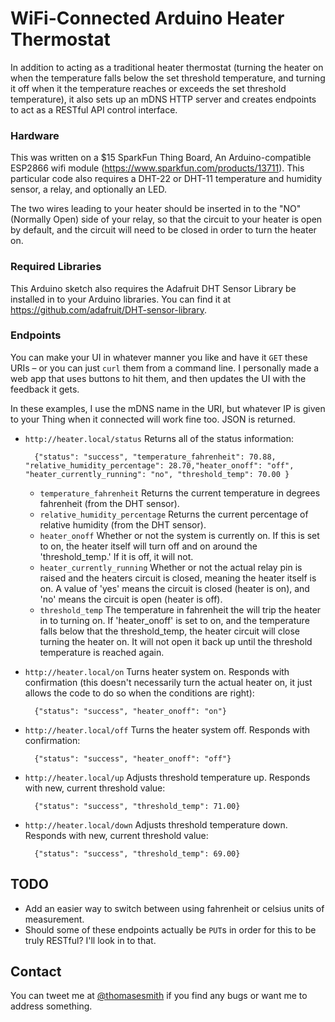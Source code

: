 # WiFi-Connected Arduino Heater Thermostat
In addition to acting as a traditional heater thermostat (turning the heater on when the temperature falls below the set threshold temperature, and turning it off when it the temperature reaches or exceeds the set threshold temperature), it also sets up an mDNS HTTP server and creates endpoints to act as a RESTful API control interface.

### Hardware
This was written on a $15 SparkFun Thing Board, An Arduino-compatible ESP2866 wifi module (https://www.sparkfun.com/products/13711). This particular code also requires a DHT-22 or DHT-11 temperature and humidity sensor, a relay, and optionally an LED.

The two wires leading to your heater should be inserted in to the "NO" (Normally Open) side of your relay, so that the circuit to your heater is open by default, and the circuit will need to be closed in order to turn the heater on.

### Required Libraries
This Arduino sketch also requires the Adafruit DHT Sensor Library be installed in to your Arduino libraries. You can find it at https://github.com/adafruit/DHT-sensor-library.

### Endpoints
You can make your UI in whatever manner you like and have it `GET` these URIs – or you can just `curl` them from a command line. I personally made a web app that uses buttons to hit them, and then updates the UI with the feedback it gets.

In these examples, I use the mDNS name in the URI, but whatever IP is given to your Thing when it connected will work fine too. JSON is returned.

* `http://heater.local/status`   Returns all of the status information:

        {"status": "success", "temperature_fahrenheit": 70.88, "relative_humidity_percentage": 28.70,"heater_onoff": "off", "heater_currently_running": "no", "threshold_temp": 70.00 }
	* `temperature_fahrenheit` Returns the current temperature in degrees fahrenheit (from the DHT sensor).
	* `relative_humidity_percentage` Returns the current percentage of relative humidity (from the DHT sensor). 
	* `heater_onoff` Whether or not the system is currently on. If this is set to on, the heater itself will turn off and on around the 'threshold_temp.' If it is off, it will not.
	* `heater_currently_running` Whether or not the actual relay pin is raised and the heaters circuit is closed, meaning the heater itself is on. A value of 'yes' means the circuit is closed (heater is on), and 'no' means the circuit is open (heater is off).
 	* `threshold_temp` The temperature in fahrenheit the will trip the heater in to turning on. If 'heater_onoff' is set to on, and the temperature falls below that the threshold_temp, the heater circuit will close turning the heater on. It will not open it back up until the threshold temperature is reached again.
   

* `http://heater.local/on`       Turns heater system on. Responds with confirmation (this doesn't necessarily turn the actual heater on, it just allows the code to do so when the conditions are right):

        {"status": "success", "heater_onoff": "on"}

* `http://heater.local/off`      Turns the heater system off. Responds with confirmation:

        {"status": "success", "heater_onoff": "off"}

* `http://heater.local/up`       Adjusts threshold temperature up. Responds with new, current threshold value:

        {"status": "success", "threshold_temp": 71.00}

* `http://heater.local/down`     Adjusts threshold temperature down. Responds with new, current threshold value:

        {"status": "success", "threshold_temp": 69.00} 

## TODO
* Add an easier way to switch between using fahrenheit or celsius units of measurement. 
* Should some of these endpoints actually be `PUT`s in order for this to be truly RESTful? I'll look in to that.

## Contact
You can tweet me at [@thomasesmith](http://twitter.com/thomasesmith) if you find any bugs or want me to address something. 
